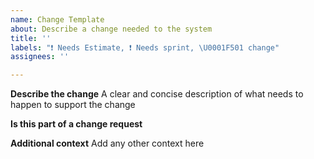 ```yaml
---
name: Change Template
about: Describe a change needed to the system
title: ''
labels: "❗ Needs Estimate, ❗ Needs sprint, \U0001F501 change"
assignees: ''

---
```


**Describe the change**
A clear and concise description of what needs to happen to support the change

**Is this part of a change request**

**Additional context**
Add any other context here
